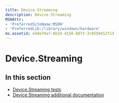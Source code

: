 ```yaml
---
title: Device.Streaming
description: Device.Streaming
MSHAttr:
- 'PreferredSiteName:MSDN'
- 'PreferredLib:/library/windows/hardware'
ms.assetid: e58e76a7-6b19-4158-8d73-3c8558412f13
---
```


# Device.Streaming


## <span id="in_this_section"></span>In this section


-   [Device.Streaming tests](device-streaming-tests.md)
-   [Device.Streaming additional documentation](device-streaming-additional-documentation.md)

 

 






